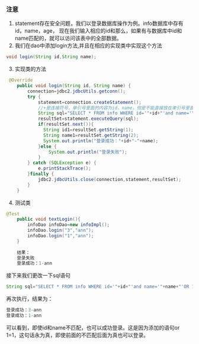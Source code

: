 ### 注意
1. statement存在安全问题，我们以登录数据库操作为例。info数据库中存有id，name，age，
现在我们输入相应的id和那么，如果有与数据库中id和name匹配的，就可以访问该表中的全部数据。
2. 我们在dao中添加login方法,并且在相应的实现类中实现这个方法
```java
void login(String id,String name);
```
3. 实现类的方法
```java
 @Override
    public void login(String id, String name) {
        connection=jdbc2.jdbcUtils.getconn();
        try {
            statement=connection.createStatement();
            //+是连接符号，单引号里面的内容为id，name，但是不能直接放在单引号里面，否则就变成条件为id=id，name=name
            String sql="SELECT * FROM info WHERE id='"+id+"'and name='"+name+"'";
            resultSet=statement.executeQuery(sql);
            if(resultSet.next()){
              String id1=resultSet.getString(1);
              String name1=resultSet.getString(2);
              System.out.println("登录成功："+id+"-"+name);
            }else {
                System.out.println("登录失败");
            }
        } catch (SQLException e) {
            e.printStackTrace();
        }finally {
            jdbc2.jdbcUtils.close(connection,statement,resultSet);
        }
    }
```
4. 测试类
```java
@Test
    public void textLogin(){
        infoDao infoDao=new infoImpl();
        infoDao.login("3","ann");
        infoDao.login("1","ann");
    }
    
    结果：
    登录失败
    登录成功：1-ann
```
接下来我们更改一下sql语句
```java
String sql="SELECT * FROM info WHERE id='"+id+"'and name='"+name+"'OR 1=1";
```
再次执行，结果为：
```java
登录成功：3-ann
登录成功：1-ann
```
可以看到，即使id和name不匹配，也可以成功登录。这是因为添加的语句or 1=1，这句话永为真，即使前面的不匹配后面为真也可以登录。
